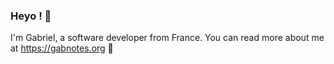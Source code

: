 ### Heyo ! 👋

I'm Gabriel, a software developer from France. You can read more about me at https://gabnotes.org 🙂
